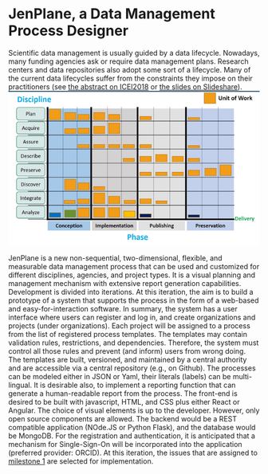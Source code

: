 # JenPlane, a Data Management Process Designer
Scientific data management is usually guided by a data lifecycle. Nowadays, many funding agencies ask or require data management plans. Research centers and data repositories also adopt some sort of a lifecycle. Many of the current data lifecycles suffer from the constraints they impose on their practitioners (see [the abstract on ICEI2018](https://icei2018.uni-jena.de/wp-content/uploads/2018/08/paper_46.docx) or [the slides on Slideshare](https://www.slideshare.net/javadch/data-lifecycle-is-not-a-cycle-but-a-plane)).
![image](https://github.com/javadch/jenplane/blob/master/docs/canvas1.png)

JenPlane is a new non-sequential, two-dimensional, flexible, and measurable data management process that can be used and customized for different disciplines, agencies, and project types. It is a visual planning and management mechanism with extensive report generation capabilities. 
Development is divided into iterations. At this iteration, the aim is to build a prototype of a system that supports the process in the form of a web-based and easy-for-interaction software. In summary, the system has a user interface where users can register and log in, and create organizations and projects (under organizations). Each project will be assigned to a process from the list of registered process templates. The templates may contain validation rules, restrictions, and dependencies. Therefore, the system must control all those rules and prevent (and inform) users from wrong doing. The templates are built, versioned, and maintained by a central authority and are accessible via a central repository (e.g., on Github).
The processes can be modeled either in JSON or Yaml, their literals (labels) can be multi-lingual. It is desirable also, to implement a reporting function that can generate a human-readable report from the process.
The front-end is desired to be built with javascript, HTML, and CSS plus either React or Angular. The choice of visual elements is up to the developer. However, only open source components are allowed. The backend would be a REST compatible application (NOde.JS or Python Flask), and the database would be MongoDB.
For the registration and authentication, it is anticipated that a mechanism for Single-Sign-On will be incorporated into the application (preferred provider: ORCID).
At this iteration, the issues that are assigned to [milestone 1](https://github.com/javadch/jenplane/milestone/1) are selected for implementation.

